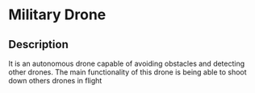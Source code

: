 # Military Drone
## Description
It is an autonomous drone capable of avoiding obstacles and detecting other drones. The main functionality of this drone is being able to shoot down others drones in flight
